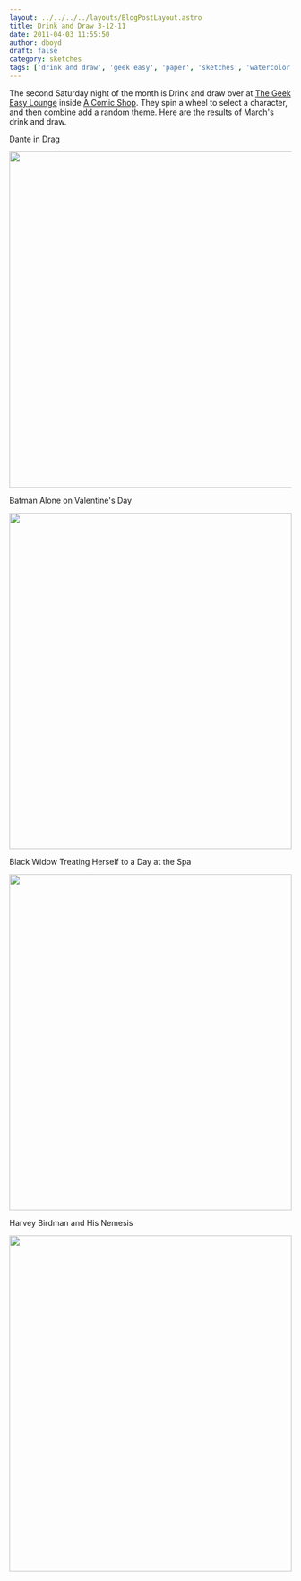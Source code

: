 ```yaml
---
layout: ../../../../layouts/BlogPostLayout.astro
title: Drink and Draw 3-12-11
date: 2011-04-03 11:55:50
author: dboyd
draft: false
category: sketches
tags: ['drink and draw', 'geek easy', 'paper', 'sketches', 'watercolor']
---
```

The second Saturday night of the month is Drink and draw over at <a href="http://www.facebook.com/thegeekeasy" target="_blank">The Geek Easy Lounge</a> inside <a href="http://www.facebook.com/A.Comic.Shop" target="_blank">A Comic Shop</a>. They spin a wheel to select a character, and then combine add a random theme. Here are the results of March's drink and draw.

Dante in Drag

<img
    src="https://img.selfiespirits.com/images/2011/04/danteDrag001.jpg"
    alt=""
    style="width: auto; height: clamp(0px, 95vh, 600px);"
/>

Batman Alone on Valentine's Day

<img
    srcset="https://img.selfiespirits.com/images/2011/04/batAlone001_480.avif 480w"
    sizes="(max-width: 480px) 100vw"
    src="https://img.selfiespirits.com/images/2011/04/batAlone001.jpg"
    alt=""
    style="width: clamp(0px, 100%, 600px); height: auto;"
/>

Black Widow Treating Herself to a Day at the Spa

<img
    srcset="https://img.selfiespirits.com/images/2011/04/hulkBubbles_480.avif 480w"
    sizes="(max-width: 480px) 100vw"
    src="https://img.selfiespirits.com/images/2011/04/hulkBubbles.jpg"
    alt=""
    style="width: clamp(0px, 100%, 600px); height: auto;"
/>

Harvey Birdman and His Nemesis

<img
    srcset="https://img.selfiespirits.com/images/2011/04/harveyBirdman001_480.avif 480w"
    sizes="(max-width: 480px) 100vw"
    src="https://img.selfiespirits.com/images/2011/04/harveyBirdman001.jpg"
    alt=""
    style="width: clamp(0px, 100%, 600px); height: auto;"
/>

